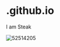 # .github.io
I am Steak

![52514205](https://user-images.githubusercontent.com/52514205/197105843-4930765a-10af-471c-91ce-df72c4361a2c.png)
